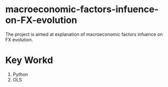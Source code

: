 # macroeconomic-factors-infuence-on-FX-evolution
The project is aimed at explanation of macroeconomic factors infuence on FX evolution.

# Key Workd
1. Python
2. OLS
